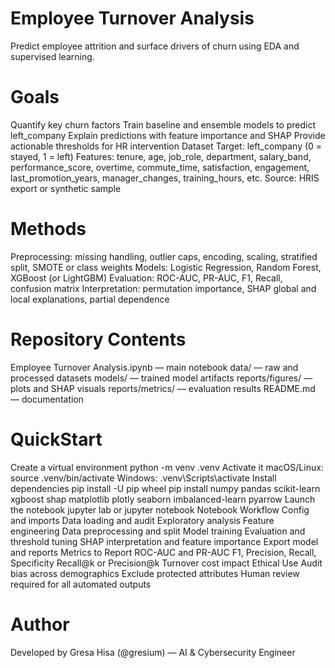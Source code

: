# Employee Turnover Analysis
Predict employee attrition and surface drivers of churn using EDA and supervised learning.

# Goals
Quantify key churn factors
Train baseline and ensemble models to predict left_company
Explain predictions with feature importance and SHAP
Provide actionable thresholds for HR intervention
Dataset
Target: left_company (0 = stayed, 1 = left)
Features: tenure, age, job_role, department, salary_band, performance_score, overtime, commute_time, satisfaction, engagement, last_promotion_years, manager_changes, training_hours, etc.
Source: HRIS export or synthetic sample

# Methods
Preprocessing: missing handling, outlier caps, encoding, scaling, stratified split, SMOTE or class weights
Models: Logistic Regression, Random Forest, XGBoost (or LightGBM)
Evaluation: ROC-AUC, PR-AUC, F1, Recall, confusion matrix
Interpretation: permutation importance, SHAP global and local explanations, partial dependence

# Repository Contents
Employee Turnover Analysis.ipynb — main notebook
data/ — raw and processed datasets
models/ — trained model artifacts
reports/figures/ — plots and SHAP visuals
reports/metrics/ — evaluation results
README.md — documentation

# QuickStart
Create a virtual environment
python -m venv .venv
Activate it
macOS/Linux: source .venv/bin/activate
Windows: .venv\Scripts\activate
Install dependencies
pip install -U pip wheel
pip install numpy pandas scikit-learn xgboost shap matplotlib plotly seaborn imbalanced-learn pyarrow
Launch the notebook
jupyter lab or jupyter notebook
Notebook Workflow
Config and imports
Data loading and audit
Exploratory analysis
Feature engineering
Data preprocessing and split
Model training
Evaluation and threshold tuning
SHAP interpretation and feature importance
Export model and reports
Metrics to Report
ROC-AUC and PR-AUC
F1, Precision, Recall, Specificity
Recall@k or Precision@k
Turnover cost impact
Ethical Use
Audit bias across demographics
Exclude protected attributes
Human review required for all automated outputs

# Author
Developed by Gresa Hisa (@gresium) — AI & Cybersecurity Engineer
